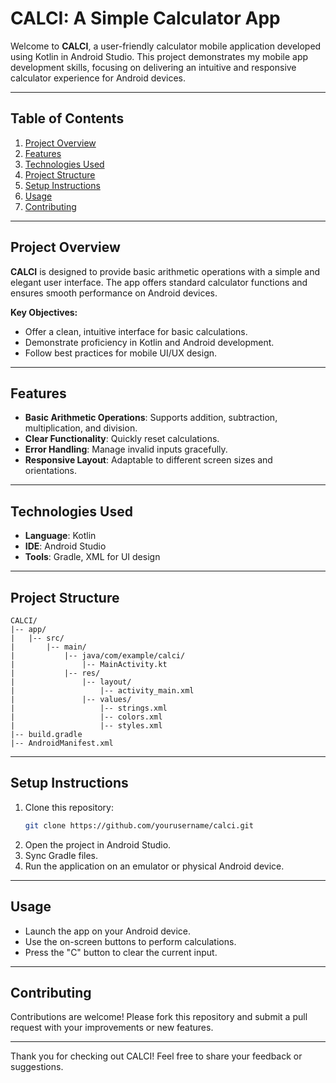 # CALCI: A Simple Calculator App

Welcome to **CALCI**, a user-friendly calculator mobile application developed using Kotlin in Android Studio. This project demonstrates my mobile app development skills, focusing on delivering an intuitive and responsive calculator experience for Android devices.

---

## Table of Contents

1. [Project Overview](#project-overview)
2. [Features](#features)
3. [Technologies Used](#technologies-used)
4. [Project Structure](#project-structure)
5. [Setup Instructions](#setup-instructions)
6. [Usage](#usage)
7. [Contributing](#contributing)

---

## Project Overview
**CALCI** is designed to provide basic arithmetic operations with a simple and elegant user interface. The app offers standard calculator functions and ensures smooth performance on Android devices.

**Key Objectives:**
- Offer a clean, intuitive interface for basic calculations.
- Demonstrate proficiency in Kotlin and Android development.
- Follow best practices for mobile UI/UX design.

---

## Features
- **Basic Arithmetic Operations**: Supports addition, subtraction, multiplication, and division.
- **Clear Functionality**: Quickly reset calculations.
- **Error Handling**: Manage invalid inputs gracefully.
- **Responsive Layout**: Adaptable to different screen sizes and orientations.

---

## Technologies Used
- **Language**: Kotlin
- **IDE**: Android Studio
- **Tools**: Gradle, XML for UI design

---

## Project Structure

```
CALCI/
|-- app/
|   |-- src/
|       |-- main/
|           |-- java/com/example/calci/
|               |-- MainActivity.kt
|           |-- res/
|               |-- layout/
|                   |-- activity_main.xml
|               |-- values/
|                   |-- strings.xml
|                   |-- colors.xml
|                   |-- styles.xml
|-- build.gradle
|-- AndroidManifest.xml
```

---

## Setup Instructions
1. Clone this repository:
   ```bash
   git clone https://github.com/yourusername/calci.git
   ```
2. Open the project in Android Studio.
3. Sync Gradle files.
4. Run the application on an emulator or physical Android device.

---

## Usage
- Launch the app on your Android device.
- Use the on-screen buttons to perform calculations.
- Press the "C" button to clear the current input.

---

## Contributing
Contributions are welcome! Please fork this repository and submit a pull request with your improvements or new features.

---

Thank you for checking out CALCI! Feel free to share your feedback or suggestions.

